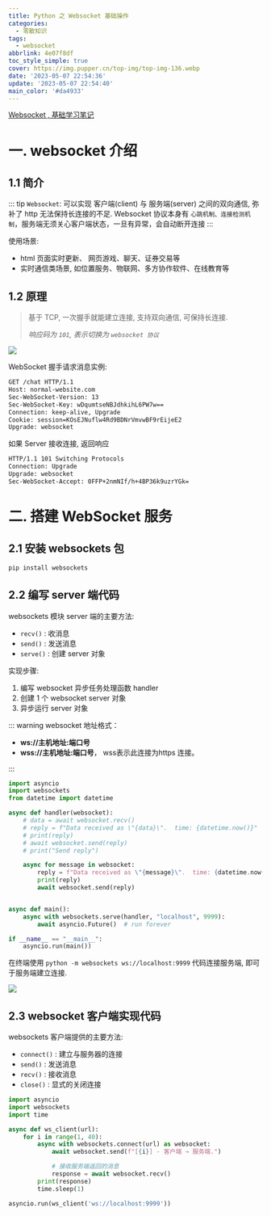 ```yaml
---
title: Python 之 Websocket 基础操作
categories:
  - 零散知识
tags:
  - websocket
abbrlink: 4e07f8df
toc_style_simple: true
cover: https://img.pupper.cn/top-img/top-img-136.webp
date: '2023-05-07 22:54:36'
update: '2023-05-07 22:54:40'
main_color: '#da4933'
---
```


[Websocket , 基础学习笔记](https://blog.csdn.net/captain5339/article/details/128212124)

# 一. websocket 介绍

## 1.1 简介

::: tip
`Websocket`: 可以实现 客户端(client) 与 服务端(server) 之间的双向通信, 弥补了 http 无法保持长连接的不足.
Websocket 协议本身有 `心跳机制、连接检测机制`，服务端无须关心客户端状态，一旦有异常，会自动断开连接
:::

使用场景:

- html 页面实时更新、 网页游戏、聊天、证券交易等
- 实时通信类场景, 如位置服务、物联网、多方协作软件、在线教育等

## 1.2 原理

> 基于 TCP, 一次握手就能建立连接, 支持双向通信, 可保持长连接.
>
> *响应码为 `101`, 表示切换为 `websocket 协议`*

![](https://img.pupper.cn/img/202305081549136.jpg)

WebSocket 握手请求消息实例:

```sh
GET /chat HTTP/1.1
Host: normal-website.com
Sec-WebSocket-Version: 13
Sec-WebSocket-Key: wDqumtseNBJdhkihL6PW7w==
Connection: keep-alive, Upgrade
Cookie: session=KOsEJNuflw4Rd9BDNrVmvwBF9rEijeE2
Upgrade: websocket
```

如果 Server 接收连接, 返回响应

```sh
HTTP/1.1 101 Switching Protocols
Connection: Upgrade
Upgrade: websocket
Sec-WebSocket-Accept: 0FFP+2nmNIf/h+4BP36k9uzrYGk=
```

# 二. 搭建 WebSocket 服务

## 2.1 安装 websockets 包

```sh
pip install websockets
```

## 2.2 编写 server 端代码

websockets 模块 server 端的主要方法:

- `recv()` : 收消息
- `send()` : 发送消息
- `serve()` : 创建 server 对象

实现步骤: 

1. 编写 websocket 异步任务处理函数 handler
2. 创建 1 个 websocket server 对象
3. 异步运行 server 对象

::: warning
websocket 地址格式：
- **ws://主机地址:端口号**
- **wss://主机地址:端口号**， wss表示此连接为https 连接。

:::

```Python
import asyncio
import websockets
from datetime import datetime

async def handler(websocket):
    # data = await websocket.recv()
    # reply = f"Data received as \"{data}\".  time: {datetime.now()}"
    # print(reply)
    # await websocket.send(reply)
    # print("Send reply")

    async for message in websocket:
        reply = f"Data received as \"{message}\".  time: {datetime.now()}"
        print(reply)
        await websocket.send(reply)


async def main():
    async with websockets.serve(handler, "localhost", 9999):
        await asyncio.Future()  # run forever

if __name__ == "__main__":
    asyncio.run(main())
```

在终端使用 `python -m websockets ws://localhost:9999` 代码连接服务端, 即可于服务端建立连接.

![](https://img.pupper.cn/img/202305081725648.gif)

## 2.3 websocket 客户端实现代码

websockets 客户端提供的主要方法:
- `connect()` : 建立与服务器的连接
- `send()` : 发送消息
- `recv()` : 接收消息
- `close()` : 显式的关闭连接

```Python
import asyncio
import websockets
import time

async def ws_client(url):
    for i in range(1, 40):
        async with websockets.connect(url) as websocket:
            await websocket.send(f"[{i}] - 客户端 → 服务端.")

            # 接收服务端返回的消息
            response = await websocket.recv()
        print(response)
        time.sleep(1)

asyncio.run(ws_client('ws://localhost:9999'))
```
